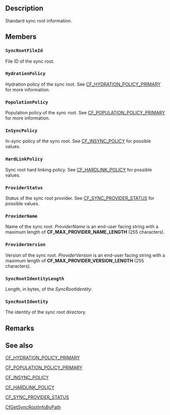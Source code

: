 ## Description

Standard sync root information.

## Members

### `SyncRootFileId`

File ID of the sync root.

### `HydrationPolicy`

Hydration policy of the sync root. See [CF_HYDRATION_POLICY_PRIMARY](https://learn.microsoft.com/windows/win32/api/cfapi/ne-cfapi-cf_hydration_policy_primary) for more information.

### `PopulationPolicy`

Population policy of the sync root. See [CF_POPULATION_POLICY_PRIMARY](https://learn.microsoft.com/windows/win32/api/cfapi/ne-cfapi-cf_population_policy_primary) for more information.

### `InSyncPolicy`

In-sync policy of the sync root. See [CF_INSYNC_POLICY](https://learn.microsoft.com/windows/win32/api/cfapi/ne-cfapi-cf_insync_policy) for possible values.

### `HardLinkPolicy`

Sync root hard linking policy. See [CF_HARDLINK_POLICY](https://learn.microsoft.com/windows/win32/api/cfapi/ne-cfapi-cf_hardlink_policy) for possible values.

### `ProviderStatus`

Status of the sync root provider. See [CF_SYNC_PROVIDER_STATUS](https://learn.microsoft.com/windows/win32/api/cfapi/ne-cfapi-cf_sync_provider_status) for possible values.

### `ProviderName`

Name of the sync root. *ProviderName* is an end-user facing string with a maximum length of **CF_MAX_PROVIDER_NAME_LENGTH** (255 characters).

### `ProviderVersion`

Version of the sync root. *ProviderVersion* is an end-user facing string with a maximum length of **CF_MAX_PROVIDER_VERSION_LENGTH** (255 characters).

### `SyncRootIdentityLength`

Length, in bytes, of the *SyncRootIdentity*.

### `SyncRootIdentity`

The identity of the sync root directory.

## Remarks

## See also

[CF_HYDRATION_POLICY_PRIMARY](https://learn.microsoft.com/windows/win32/api/cfapi/ne-cfapi-cf_hydration_policy_primary)

[CF_POPULATION_POLICY_PRIMARY](https://learn.microsoft.com/windows/win32/api/cfapi/ne-cfapi-cf_population_policy_primary)

[CF_INSYNC_POLICY](https://learn.microsoft.com/windows/win32/api/cfapi/ne-cfapi-cf_insync_policy)

[CF_HARDLINK_POLICY](https://learn.microsoft.com/windows/win32/api/cfapi/ne-cfapi-cf_hardlink_policy)

[CF_SYNC_PROVIDER_STATUS](https://learn.microsoft.com/windows/win32/api/cfapi/ne-cfapi-cf_sync_provider_status)

[CfGetSyncRootInfoByPath](https://learn.microsoft.com/windows/win32/api/cfapi/nf-cfapi-cfgetsyncrootinfobypath)